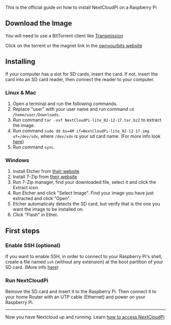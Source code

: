 This is the official guide on how to install NextCloudPi on a Raspberry Pi
## Download the Image
You will need to use a BitTorrent client like [Transmission](https://transmissionbt.com/download/)

Click on the torrent or the magnet link in the [ownyourbits website](https://ownyourbits.com/2017/02/13/nextcloud-ready-raspberry-pi-image/)

## Installing
If your computer has a slot for SD cards, insert the card. If not, insert the card into an SD card reader, then connect the reader to your computer.

### Linux & Mac
1. Open a terminal and run the following commands.
2. Replace "user" with your user name and run command `cd /home/user/Downloads`.
3. Run command `tar -xvf NextCloudPi-lite_02-12-17.tar.bz2` to extract the image.
4. Run command `sudo dd bs=4M if=NextCloudPi-lite_02-12-17.img of=/dev/sdx`, where `/dev/sdx` is your sd card name. (For more info look [here](https://www.raspberrypi.org/documentation/installation/installing-images/linux.md))
4. Run command `sync`.

### Windows
1. Install Etcher from [their website](https://etcher.io/)
2. Install 7-Zip from [their website](http://www.7-zip.org/)
3. Run 7-Zip manager, find your downloaded file, select it and click the Extract icon.
4. Run Etcher and click "Select Image". Find your image you have just extracted and click "Open".
5. Etcher automaticaly detects the SD card, but verify that is the one you want the image to be installed on.
6. Click "Flash" in Ether.

## First steps
### Enable SSH (optional)
If you want to enable SSH, in order to connect to your Raspberry Pi's shell, create a file named `ssh` (without any extension) at the boot partition of your SD card. (More info [here](https://www.raspberrypi.org/documentation/remote-access/ssh/))

### Run NextCloudPi
Remove the SD card and insert it to the Raspberry Pi. Then connect it to your home Router with an UTP cable (Ethernet) and power on your Raspberry Pi.

---

Now you have Nextcloud up and running. Learn [how to access NextCloudPi](https://github.com/nextcloud/nextcloudpi/wiki/How-to-access-NextCloudPi)